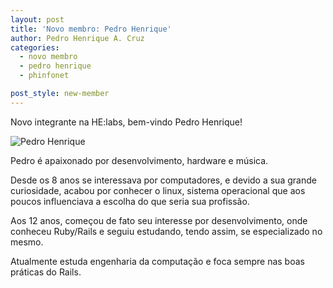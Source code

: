 ```yaml
---
layout: post
title: 'Novo membro: Pedro Henrique'
author: Pedro Henrique A. Cruz
categories:
  - novo membro
  - pedro henrique
  - phinfonet

post_style: new-member
---
```


Novo integrante na HE:labs, bem-vindo Pedro Henrique!

![Pedro Henrique](/blog/images/posts/2014-10-01/pedro-henrique.png)
<!--more-->
Pedro é apaixonado por desenvolvimento, hardware e música.

Desde os 8 anos se interessava por computadores, e devido a sua grande curiosidade, acabou por conhecer o linux, sistema operacional que aos poucos influenciava a escolha do que seria sua profissão.

Aos 12 anos, começou de fato seu interesse por desenvolvimento, onde conheceu Ruby/Rails e seguiu estudando, tendo assim, se especializado no mesmo.

Atualmente estuda engenharia da computação e foca sempre nas boas práticas do Rails.
